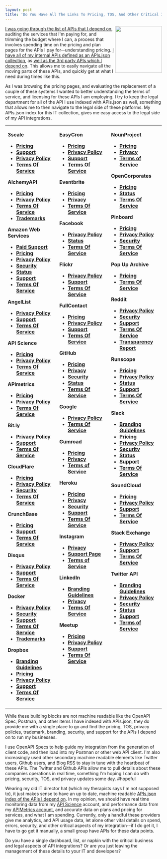 ```yaml
---
layout: post
title: 'Do You Have All The Links To Pricing, TOS, And Other Critical Info For The APIs You Depend On?'
---
```

<p><img src="https://s3.amazonaws.com/kinlane-productions/bw-icons/bw-network-nodes.png" alt="" width="150" align="right" /></p>
<p><a href="http://stack.apievangelist.com/companies.html">I was going through the list of APIs that I depend on</a>, auditing the services that I'm paying for, and trimming the budget where I can, a process that involves spending time on the pricing and plan pages for the APIs I pay for--understanding pricing. <a href="http://developer.kinlane.com/apis.json">I have all of my internal APIs defined as an APIs.json collection</a>, as <a href="http://stack.apievangelist.com/apis.json">well as the 3rd party APIs which I depend on</a>. This allows me to easily navigate all the moving parts of these APIs, and quickly get at what I need during times like this.</p>
<p>As I was browsing the pricing pages, and evaluating the replacement of a couple of these systems I wanted to better understanding the terms of service, and licensing for these APIs I am employing. I try to keep the legal department for all of the API I use indexed with APIs.json as well, something that allows me to then navigate to the legal side of these platforms. My APIs.json index for this IT collection, gives me easy access to the legal side of my API integrations.</p>
<table width="100%">
<tbody>
<tr>
<td width="33%" valign="top">
<p><strong>3scale</strong></p>
<ul>
<li><strong><a href="https://www.3scale.net/pricing/" target="_blank">Pricing</a></strong></li>
<li><strong><a href="https://support.3scale.net" target="_blank">Support</a></strong></li>
<li><strong><a href="https://www.3scale.net/privacy-policy/" target="_blank">Privacy Policy</a></strong></li>
<li><strong><a href="https://www.3scale.net/terms-and-conditions/" target="_blank">Terms Of Service</a></strong></li>
</ul>
<p><strong>AlchemyAPI</strong></p>
<ul>
<li><a href="http://www.alchemyapi.com/products/pricing" target="_blank"><strong>Pricing</strong></a></li>
<li><strong><a href="http://www.alchemyapi.com/company/privacy.html" target="_blank">Privacy Policy</a></strong></li>
<li><a href="http://www.alchemyapi.com/company/terms.html" target="_blank"><strong>Terms Of Service</strong></a></li>
<li><strong><a href="http://www.alchemyapi.com/company/trademarks.html" target="_blank">Trademarks</a></strong></li>
</ul>
<p><strong>Amazon Web Services</strong></p>
<ul>
<li><strong><a href="https://aws.amazon.com/premiumsupport/?nc2=h_l2_su" target="_blank">Paid Support</a></strong></li>
<li><a href="http://aws.amazon.com/pricing" target="_blank"><strong>Pricing</strong></a></li>
<li><strong><a href="https://aws.amazon.com/privacy/" target="_blank">Privacy Policy</a></strong></li>
<li><a href="https://aws.amazon.com/security/?nc2=h_l2_tr" target="_blank"><strong>Security</strong></a></li>
<li><a href="http://status.aws.amazon.com/?nc2=h_l2_su" target="_blank"><strong>Status</strong></a></li>
<li><a href="https://aws.amazon.com/premiumsupport/" target="_blank"><strong>Support</strong></a></li>
<li><strong><a href="https://aws.amazon.com/terms/" target="_blank">Terms Of Service</a></strong></li>
</ul>
<p><strong>AngelList</strong></p>
<ul>
<li><strong><a href="https://angel.co/privacy" target="_blank">Privacy Policy</a></strong></li>
<li><a href="https://angel.co/help" target="_blank"><strong>Support</strong></a></li>
<li><strong><a href="https://angel.co/terms" target="_blank">Terms Of Service</a></strong></li>
</ul>
<p><strong>API Science</strong></p>
<ul>
<li><a href="https://www.apiscience.com/pricing" target="_blank"><strong>Pricing</strong></a></li>
<li><a href="https://www.apiscience.com/privacy" target="_blank"><strong>Privacy Policy</strong></a></li>
<li><strong><a href="https://www.apiscience.com/terms" target="_blank">Terms Of Service</a></strong></li>
</ul>
<p><strong>APImetrics</strong></p>
<ul>
<li><a href="http://apimetrics.io/" target="_blank"><strong>Pricing</strong></a></li>
<li><a href="http://apimetrics.io/privacy" target="_blank"><strong>Privacy Policy</strong></a></li>
<li><strong><a href="http://apimetrics.io/tos" target="_blank">Terms Of Service</a></strong></li>
</ul>
<p><strong>Bit.ly</strong></p>
<ul>
<li><strong><a href="https://bitly.com/pages/privacy" target="_blank">Privacy Policy</a></strong></li>
<li><strong><a href="http://support.bitly.com/" target="_blank">Support</a></strong></li>
<li><strong><a href="https://bitly.com/pages/terms-of-service" target="_blank">Terms Of Service</a></strong></li>
</ul>
<p><strong>CloudFlare</strong></p>
<ul>
<li><a href="https://www.cloudflare.com/plans/" target="_blank"><strong>Pricing</strong></a></li>
<li><a href="https://www.cloudflare.com/security-policy" target="_blank"><strong>Privacy Policy</strong></a></li>
<li><a href="https://www.cloudflare.com/security-policy/" target="_blank"><strong>Security</strong></a></li>
<li><strong><a href="https://www.cloudflare.com/terms/" target="_blank">Terms Of Service</a></strong></li>
</ul>
<p><strong>CrunchBase</strong></p>
<ul>
<li><a href="https://data.crunchbase.com/v3/page/pricing" target="_blank"><strong>Pricing</strong></a></li>
<li><a href="https://data.crunchbase.com/v3/docs/support" target="_blank"><strong>Support</strong></a></li>
<li><strong><a href="https://data.crunchbase.com/docs/license" target="_blank">Terms Of Service</a></strong></li>
</ul>
<p><strong>Disqus</strong></p>
<ul>
<li><a href="https://help.disqus.com/customer/en/portal/articles/466259-privacy-policy" target="_blank"><strong>Privacy Policy</strong></a></li>
<li><a href="https://help.disqus.com/" target="_blank"><strong>Support</strong></a></li>
<li><strong><a href="https://help.disqus.com/customer/portal/topics/215159-terms-and-policies/articles" target="_blank">Terms Of Service</a></strong></li>
</ul>
<p><strong>Docker</strong></p>
<ul>
<li><a href="https://www.docker.com/docker-privacy-policy" target="_blank"><strong>Privacy Policy</strong></a></li>
<li><a href="https://www.docker.com/docker-security" target="_blank"><strong>Security</strong></a></li>
<li><a href="https://goto.docker.com/contact-us.html" target="_blank"><strong>Support</strong></a></li>
<li><a href="https://www.docker.com/docker-terms-service" target="_blank"><strong>Terms Of Service</strong></a></li>
<li><strong><a href="https://www.docker.com/trademark-guidelines" target="_blank">Trademarks</a></strong></li>
</ul>
<p><strong>Dropbox</strong></p>
<ul>
<li><strong><a href="https://www.dropbox.com/branding" target="_blank">Branding Guidelines</a></strong></li>
<li><a href="https://www.dropbox.com/plans" target="_blank"><strong>Pricing</strong></a></li>
<li><strong><a href="https://www.dropbox.com/privacy" target="_blank">Privacy Policy</a></strong></li>
<li><a href="https://www.dropbox.com/help" target="_blank"><strong>Support</strong></a></li>
<li><strong><a href="https://www.dropbox.com/privacy#terms" target="_blank">Terms Of Service</a></strong></li>
</ul>
</td>
<td width="33%" valign="top">
<p><strong>EasyCron</strong></p>
<ul>
<li><a href="https://www.easycron.com/user/plan" target="_blank"><strong>Pricing</strong></a></li>
<li><a href="https://www.easycron.com/privacy" target="_blank"><strong>Privacy Policy</strong></a></li>
<li><a href="https://www.easycron.com/contact" target="_blank"><strong>Support</strong></a></li>
<li><strong><a href="https://www.easycron.com/terms" target="_blank">Terms Of Service</a></strong></li>
</ul>
<p><strong>Eventbrite</strong></p>
<ul>
<li><a href="http://help.eventbrite.com/customer/en_us/portal/articles/428604" target="_blank"><strong>Pricing</strong></a></li>
<li><strong><a href="http://www.eventbrite.com/privacypolicy" target="_blank">Privacy</a></strong></li>
<li><strong><a href="http://www.eventbrite.com/tos" target="_blank">Terms Of Service</a></strong></li>
</ul>
<p><strong>Facebook</strong></p>
<ul>
<li><strong><a href="https://www.facebook.com/settings?tab=privacy" target="_blank">Privacy Policy</a></strong></li>
<li><a href="https://developers.facebook.com/status/" target="_blank"><strong>Status</strong></a></li>
<li><strong><a href="https://www.facebook.com/terms" target="_blank">Terms Of Service</a></strong></li>
</ul>
<p><strong>Flickr</strong></p>
<ul>
<li><a href="https://info.yahoo.com/privacy/us/yahoo/flickr/details.html" target="_blank"><strong>Privacy Policy</strong></a></li>
<li><a href="https://help.yahoo.com/kb/flickr-for-desktop" target="_blank"><strong>Support</strong></a></li>
<li><strong><a href="https://www.flickr.com/services/api/tos/" target="_blank">Terms Of Service</a></strong></li>
</ul>
<p><strong>FullContact</strong></p>
<ul>
<li><a href="https://www.fullcontact.com/apps/pricing/" target="_blank"><strong>Pricing</strong></a></li>
<li><a href="https://www.fullcontact.com/privacy/" target="_blank"><strong>Privacy Policy</strong></a></li>
<li><a href="https://support.fullcontact.com/" target="_blank"><strong>Support</strong></a></li>
<li><strong><a href="https://www.fullcontact.com/terms/" target="_blank">Terms Of Service</a></strong></li>
</ul>
<p><strong>GitHub</strong></p>
<ul>
<li><a href="https://github.com/pricing" target="_blank"><strong>Pricing</strong></a></li>
<li><strong><a href="http://help.github.com/privacy-policy/" target="_blank">Privacy</a></strong></li>
<li><a href="http://help.github.com/security/" target="_blank"><strong>Security</strong></a></li>
<li><a href="https://status.github.com/" target="_blank"><strong>Status</strong></a></li>
<li><strong><a href="http://help.github.com/terms-of-service/" target="_blank">Terms Of Service</a></strong></li>
</ul>
<p><strong>Google</strong></p>
<ul>
<li><a href="https://www.google.com/intl/en/policies/privacy/" target="_blank"><strong>Privacy Policy</strong></a></li>
<li><strong><a href="https://developers.google.com/terms/" target="_blank">Terms Of Service</a></strong></li>
</ul>
<p><strong>Gumroad</strong></p>
<ul>
<li><a href="https://gumroad.com/features/pricing" target="_blank"><strong>Pricing</strong></a></li>
<li><a href="https://gumroad.com/privacy" target="_blank"><strong>Privacy</strong></a></li>
<li><strong><a href="https://gumroad.com/terms" target="_blank">Terms of Service</a></strong></li>
</ul>
<p><strong>Heroku</strong></p>
<ul>
<li><a href="https://www.heroku.com/pricing" target="_blank"><strong>Pricing</strong></a></li>
<li><strong><a href="https://www.heroku.com/policy/privacy" target="_blank">Privacy</a></strong></li>
<li><strong><a href="https://www.heroku.com/policy/security" target="_blank">Security</a></strong></li>
<li><a href="https://www.heroku.com/support" target="_blank"><strong>Support</strong></a></li>
<li><strong><a href="https://www.heroku.com/policy/tos" target="_blank">Terms Of Service</a></strong></li>
</ul>
<p><strong>Instagram</strong></p>
<ul>
<li><strong><a href="https://instagram.com/about/legal/privacy/" target="_blank">Privacy</a></strong></li>
<li><a href="https://www.instagram.com/developer/support/" target="_blank"><strong>Support Page</strong></a></li>
<li><strong><a href="https://instagram.com/about/legal/terms/" target="_blank">Terms of Service</a></strong></li>
</ul>
<p><strong>LinkedIn</strong></p>
<ul>
<li><strong><a href="https://brand.linkedin.com/policies" target="_blank">Branding Guidelines</a></strong></li>
<li><strong><a href="http://www.linkedin.com/static?key=privacy_policy&amp;trk=hb_ft_priv" target="_blank">Privacy</a></strong></li>
<li><strong><a href="https://developer.linkedin.com/legal/api-terms-of-use" target="_blank">Terms Of Service</a></strong></li>
</ul>
<p><strong>Meetup</strong></p>
<ul>
<li><a href="http://www.meetup.com/pricing/" target="_blank"><strong>Pricing</strong></a></li>
<li><a href="http://www.meetup.com/privacy/" target="_blank"><strong>Privacy Policy</strong></a></li>
<li><a href="http://www.meetup.com/help/" target="_blank"><strong>Support</strong></a></li>
<li><strong><a href="http://www.meetup.com/terms/" target="_blank">Terms Of Service</a></strong></li>
</ul>
</td>
<td valign="top">
<p><strong>NounProject</strong></p>
<ul>
<li><a href="https://thenounproject.com/accounts/pricing/" target="_blank"><strong>Pricing</strong></a></li>
<li><a href="https://thenounproject.com/legal#privacy" target="_blank"><strong>Privacy</strong></a></li>
<li><strong><a href="https://thenounproject.com/legal#terms" target="_blank">Terms of Service</a></strong></li>
</ul>
<p><strong>OpenCorporates</strong></p>
<ul>
<li><a href="https://opencorporates.com/info/pricing" target="_blank"><strong>Pricing</strong></a></li>
<li><a href="http://status.opencorporates.com/" target="_blank"><strong>Status</strong></a></li>
<li><strong><a href="https://opencorporates.com/info/licence" target="_blank">Terms Of Service</a></strong></li>
</ul>
<p><strong>Pinboard</strong></p>
<ul>
<li><a href="https://www.pinboard.in/about/" target="_blank"><strong>Pricing</strong></a></li>
<li><a href="https://www.pinboard.in/privacy/" target="_blank"><strong>Privacy Policy</strong></a></li>
<li><a href="https://www.pinboard.in/security/" target="_blank"><strong>Security</strong></a></li>
<li><strong><a href="https://www.pinboard.in/tos/" target="_blank">Terms Of Service</a></strong></li>
</ul>
<p><strong>Pop Up Archive</strong></p>
<ul>
<li><a href="https://www.popuparchive.com/pricing" target="_blank"><strong>Pricing</strong></a></li>
<li><strong><a href="https://www.popuparchive.com/terms_of_use" target="_blank">Terms Of Service</a></strong></li>
</ul>
<p><strong>Reddit</strong></p>
<ul>
<li><a href="https://www.reddit.com/help/privacypolicy" target="_blank"><strong>Privacy Policy</strong></a></li>
<li><a href="https://www.reddit.com/help/privacypolicy#section_security" target="_blank"><strong>Security</strong></a></li>
<li><a href="https://www.reddit.com/contact/" target="_blank"><strong>Support</strong></a></li>
<li><a href="http://www.reddit.com/help/useragreement" target="_blank"><strong>Terms Of Service</strong></a></li>
<li><strong><a href="https://www.reddit.com/wiki/transparency" target="_blank">Transparency Report</a></strong></li>
</ul>
<p><strong>Runscope</strong></p>
<ul>
<li><a href="https://www.runscope.com/pricing-and-plans" target="_blank"><strong>Pricing</strong></a></li>
<li><a href="https://www.runscope.com/privacy" target="_blank"><strong>Privacy Policy</strong></a></li>
<li><a href="http://status.runscope.com/" target="_blank"><strong>Status</strong></a></li>
<li><a href="https://www.runscope.com/support" target="_blank"><strong>Support</strong></a></li>
<li><strong><a href="https://www.runscope.com/terms" target="_blank">Terms Of Service</a></strong></li>
</ul>
<p><strong>Slack</strong></p>
<ul>
<li><strong><a href="https://slack.com/brand-guidelines" target="_blank">Branding Guidelines</a></strong></li>
<li><a href="https://slack.com/pricing" target="_blank"><strong>Pricing</strong></a></li>
<li><strong><a href="https://slack.com/privacy-policy" target="_blank">Privacy Policy</a></strong></li>
<li><a href="https://slack.com/security" target="_blank"><strong>Security</strong></a></li>
<li><a href="https://status.slack.com/" target="_blank"><strong>Status</strong></a></li>
<li><a href="https://get.slack.help/hc/en-us" target="_blank"><strong>Support</strong></a></li>
<li><strong><a href="https://slack.com/terms-of-service" target="_blank">Terms Of Service</a></strong></li>
</ul>
<p><strong>SoundCloud</strong></p>
<ul>
<li><a href="https://on.soundcloud.com/" target="_blank"><strong>Pricing</strong></a></li>
<li><a href="https://soundcloud.com/pages/privacy" target="_blank"><strong>Privacy Policy</strong></a></li>
<li><a href="https://soundcloud.com/imprint" target="_blank"><strong>Support</strong></a></li>
<li><strong><a href="https://soundcloud.com/terms-of-use" target="_blank">Terms Of Service</a></strong></li>
</ul>
<p><strong>Stack Exchange</strong></p>
<ul>
<li><strong><a href="https://stackexchange.com/legal/privacy-policy" target="_blank">Privacy Policy</a></strong></li>
<li><a href="https://stackexchange.com/about/contact" target="_blank"><strong>Support</strong></a></li>
<li><strong><a href="http://stackexchange.com/legal/api-terms-of-use" target="_blank">Terms Of Service</a></strong></li>
</ul>
<p><strong>Twitter API</strong></p>
<ul>
<li><strong><a href="https://about.twitter.com/company/brand-assets" target="_blank">Branding Guidelines</a></strong></li>
<li><strong><a href="https://twitter.com/privacy?lang=en" target="_blank">Privacy Policy</a></strong></li>
<li><a href="https://dev.twitter.com/overview/general/security-best-practices" target="_blank"><strong>Security</strong></a></li>
<li><a href="https://dev.twitter.com/overview/status" target="_blank"><strong>Status</strong></a></li>
<li><a href="https://support.twitter.com/" target="_blank"><strong>Support</strong></a></li>
<li><strong><a href="https://dev.twitter.com/overview/terms" target="_blank">Terms of Service</a></strong></li>
</ul>
</td>
</tr>
</tbody>
</table>
<p>While these building blocks are not machine readable like the OpenAPI Spec, Postman, and other items I have indexed with APIs.json, they do provide me with a single place to go and find the pricing, TOS, privacy policies, trademark, branding, security, and support for the APIs I depend on to run my businesses.&nbsp;</p>
<p>I use OpenAPI Specs to help guide my integration from the generation of client code, and then load into my Postman or other web API client. I'm also increasingly used other secondary machine readable elements like Twitter users, Github users, and Blog RSS to stay in tune with the heartbeat of these APIs. The Twitter and Github APIs allow me to pull details about these companies operations in real time, something I'm hoping I can do with pricing, security, TOS, and privacy updates some day. #hopeful</p>
<p>Wearing my old IT director hat (which my therapists says I'm not supposed to), it just makes sense to have an up to date, machine readable <a href="http://apisjson.org">APIs.json index of the APIs I depend on</a>. In my opinion, we should have real time monitoring data from my <a href="http://apiscience.com">API Science</a> account, and performance data from my <a href="http://apimetrics.io">APIMetrics account</a>, and accurate data on plans and pricing for services, and what I am spending. Currently, only a handful these providers give me analytics, and API usage data, let alone other vital details on spend, errors, security, and other critical aspects of my integration--if I do get it, I have to go get it manually, a small group have APIs for these data points.</p>
<p>Do you have a single dashboard, list, or napkin with the critical business and legal aspects of API integrations? Or are you just leaving the management of these details to your IT and developers?&nbsp;</p>